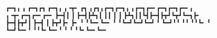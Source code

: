 ┏━┓╻  ╻     ┏━┓┏┓ ┏━┓╻ ╻╺┳╸   ┏┓ ╻┏┓╻┏━┓┏━┓╻ ╻┏━┓┏━╸┏━┓┏━┓┏━╸╻ ╻╺┳╸┏━┓┏━╸┏━╸
┣━┫┃  ┃     ┣━┫┣┻┓┃ ┃┃ ┃ ┃    ┣┻┓┃┃┗┫┣━┫┣┳┛┗┳┛┗━┓┣╸ ┣━┫┣┳┛┃  ┣━┫ ┃ ┣┳┛┣╸ ┣╸ 
╹ ╹┗━╸┗━╸   ╹ ╹┗━┛┗━┛┗━┛ ╹    ┗━┛╹╹ ╹╹ ╹╹┗╸ ╹ ┗━┛┗━╸╹ ╹╹┗╸┗━╸╹ ╹ ╹ ╹┗╸┗━╸┗━╸
